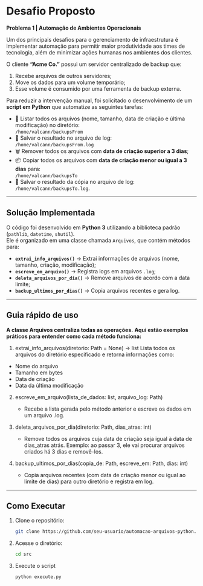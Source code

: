 

#  Desafio Proposto  
**Problema 1 | Automação de Ambientes Operacionais**

Um dos principais desafios para o gerenciamento de infraestrutura é implementar automação para permitir maior produtividade aos times de tecnologia, além de minimizar ações humanas nos ambientes dos clientes.  

O cliente **“Acme Co.”** possui um servidor centralizado de backup que:  
1. Recebe arquivos de outros servidores;  
2. Move os dados para um volume temporário;  
3. Esse volume é consumido por uma ferramenta de backup externa.  

Para reduzir a intervenção manual, foi solicitado o desenvolvimento de um **script em Python** que automatize as seguintes tarefas:

- 📂 Listar todos os arquivos (nome, tamanho, data de criação e última modificação) no diretório:  
  `/home/valcann/backupsFrom`  
- 📝 Salvar o resultado no arquivo de log:  
  `/home/valcann/backupsFrom.log`  
- 🗑️ Remover todos os arquivos com **data de criação superior a 3 dias**;  
- 📦 Copiar todos os arquivos com **data de criação menor ou igual a 3 dias** para:  
  `/home/valcann/backupsTo`  
- 📝 Salvar o resultado da cópia no arquivo de log:  
  `/home/valcann/backupsTo.log`.  

---

## Solução Implementada  

O código foi desenvolvido em **Python 3** utilizando a biblioteca padrão (`pathlib`, `datetime`, `shutil`).  
Ele é organizado em uma classe chamada `Arquivos`, que contém métodos para:  

- **`extrai_info_arquivos()`** → Extrai informações de arquivos (nome, tamanho, criação, modificação);  
- **`escreve_em_arquivo()`** → Registra logs em arquivos `.log`;  
- **`deleta_arquivos_por_dia()`** → Remove arquivos de acordo com a data limite;  
- **`backup_ultimos_por_dias()`** → Copia arquivos recentes e gera log.  

---

## Guia rápido de uso 


**A classe Arquivos centraliza todas as operações.**
**Aqui estão exemplos práticos para entender como cada método funciona:**

1. extrai_info_arquivos(diretorio: Path = None) -> list
Lista todos os arquivos do diretório especificado e retorna informações como:
- Nome do arquivo
- Tamanho em bytes
- Data de criação
- Data da última modificação

2. escreve_em_arquivo(lista_de_dados: list, arquivo_log: Path)
   - Recebe a lista gerada pelo método anterior e escreve os dados em um arquivo .log.
     
3. deleta_arquivos_por_dia(diretorio: Path, dias_atras: int)
   - Remove todos os arquivos cuja data de criação seja igual à data de dias_atras atrás.
     Exemplo: ao passar 3, ele vai procurar arquivos criados há 3 dias e removê-los.

4. backup_ultimos_por_dias(copia_de: Path, escreve_em: Path, dias: int)
   - Copia arquivos recentes (com data de criação menor ou igual ao limite de dias) para outro diretório e registra em log.
---

##  Como Executar  

1. Clone o repositório:
   ```bash
   git clone https://github.com/seu-usuario/automacao-arquivos-python.git
2. Acesse o diretório:
   ```bash
   cd src
3. Execute o script
   ```bash
   python execute.py

  
   

